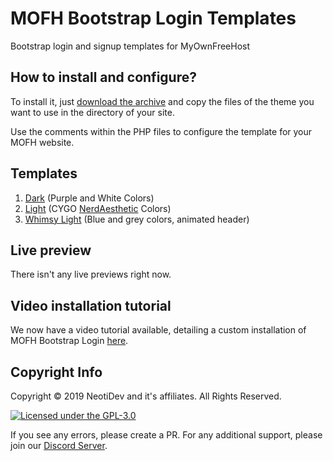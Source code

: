 # MOFH Bootstrap Login Templates
Bootstrap login and signup templates for MyOwnFreeHost  

## How to install and configure?
To install it, just [download the archive](https://github.com/NeotiDev/mofh-bootstrap-login/archive/master.zip) and copy the files of the theme you want to use in the directory of your site.  

Use the comments within the PHP files to configure the template for your MOFH website.

## Templates
1. [Dark](Dark) (Purple and White Colors)
2. [Light](Light) (CYGO [NerdAesthetic](https://github.com/CYGOnetwork/nerd-aesthetic) Colors)
3. [Whimsy Light](https://github.com/NeotiDev/mofh-bootstrap-login/tree/master/Whimsy%20Light) (Blue and grey colors, animated header)

## Live preview
There isn't any live previews right now.

## Video installation tutorial
We now have a video tutorial available, detailing a custom installation of 
MOFH Bootstrap Login [here](https://invidio.us/watch?v=TbWDAxvIh54).

## Copyright Info

Copyright © 2019 NeotiDev and it's affiliates. All Rights Reserved.

[![Licensed under the GPL-3.0](https://img.shields.io/github/license/NeotiDev/mofh-bootstrap-login.svg?style=for-the-badge)](https://github.com/NeotiDev/mofh-bootstrap-login/blob/master/LICENSE)

If you see any errors, please create a PR.
For any additional support, please join our [Discord Server](https://neotidev.com).
